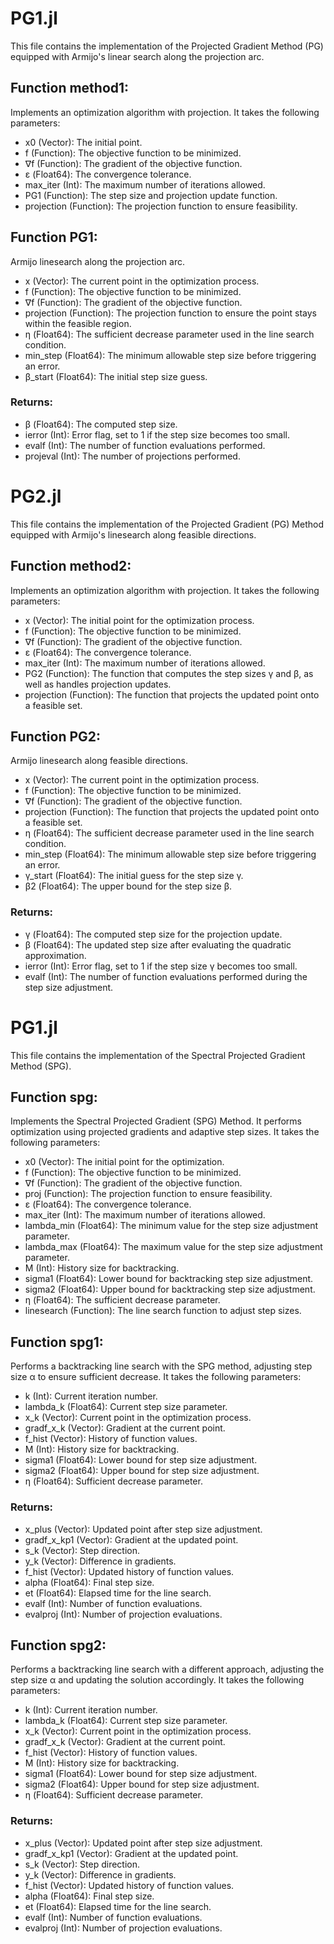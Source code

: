 # PG1.jl 

This file contains the implementation of the Projected Gradient Method (PG) equipped with Armijo's linear search along the projection arc.

## Function method1:
Implements an optimization algorithm with projection. It takes the following parameters:

- x0 (Vector): The initial point.
- f (Function): The objective function to be minimized.
- ∇f (Function): The gradient of the objective function.
- ε (Float64): The convergence tolerance.
- max_iter (Int): The maximum number of iterations allowed.
- PG1 (Function): The step size and projection update function.
- projection (Function): The projection function to ensure feasibility.

## Function PG1:
Armijo linesearch along the projection arc.

- x (Vector): The current point in the optimization process.
- f (Function): The objective function to be minimized.
- ∇f (Function): The gradient of the objective function.
- projection (Function): The projection function to ensure the point stays within the feasible region.
- η (Float64): The sufficient decrease parameter used in the line search condition.
- min_step (Float64): The minimum allowable step size before triggering an error.
- β_start (Float64): The initial step size guess.

### Returns:
- β (Float64): The computed step size.
- ierror (Int): Error flag, set to 1 if the step size becomes too small.
- evalf (Int): The number of function evaluations performed.
- projeval (Int): The number of projections performed.

# PG2.jl 

This file contains the implementation of the Projected Gradient (PG) Method equipped with Armijo's linesearch along feasible directions.

## Function method2:
Implements an optimization algorithm with projection. It takes the following parameters:

- x (Vector): The initial point for the optimization process.
- f (Function): The objective function to be minimized.
- ∇f (Function): The gradient of the objective function.
- ε (Float64): The convergence tolerance.
- max_iter (Int): The maximum number of iterations allowed.
- PG2 (Function): The function that computes the step sizes γ and β, as well as handles projection updates.
- projection (Function): The function that projects the updated point onto a feasible set.

## Function PG2:
Armijo linesearch along feasible directions.

- x (Vector): The current point in the optimization process.
- f (Function): The objective function to be minimized.
- ∇f (Function): The gradient of the objective function.
- projection (Function): The function that projects the updated point onto a feasible set.
- η (Float64): The sufficient decrease parameter used in the line search condition.
- min_step (Float64): The minimum allowable step size before triggering an error.
- γ_start (Float64): The initial guess for the step size γ.
- β2 (Float64): The upper bound for the step size β.

### Returns:
- γ (Float64): The computed step size for the projection update.
- β (Float64): The updated step size after evaluating the quadratic approximation.
- ierror (Int): Error flag, set to 1 if the step size γ becomes too small.
- evalf (Int): The number of function evaluations performed during the step size adjustment.

# PG1.jl 
This file contains the implementation of the Spectral Projected Gradient Method (SPG).

## Function spg:
Implements the Spectral Projected Gradient (SPG) Method. It performs optimization using projected gradients and adaptive step sizes. It takes the following parameters:

- x0 (Vector): The initial point for the optimization.
- f (Function): The objective function to be minimized.
- ∇f (Function): The gradient of the objective function.
- proj (Function): The projection function to ensure feasibility.
- ε (Float64): The convergence tolerance.
- max_iter (Int): The maximum number of iterations allowed.
- lambda_min (Float64): The minimum value for the step size adjustment parameter.
- lambda_max (Float64): The maximum value for the step size adjustment parameter.
- M (Int): History size for backtracking.
- sigma1 (Float64): Lower bound for backtracking step size adjustment.
- sigma2 (Float64): Upper bound for backtracking step size adjustment.
- η (Float64): The sufficient decrease parameter.
- linesearch (Function): The line search function to adjust step sizes.

## Function spg1:
Performs a backtracking line search with the SPG method, adjusting step size α to ensure sufficient decrease. It takes the following parameters:

- k (Int): Current iteration number.
- lambda_k (Float64): Current step size parameter.
- x_k (Vector): Current point in the optimization process.
- gradf_x_k (Vector): Gradient at the current point.
- f_hist (Vector): History of function values.
- M (Int): History size for backtracking.
- sigma1 (Float64): Lower bound for step size adjustment.
- sigma2 (Float64): Upper bound for step size adjustment.
- η (Float64): Sufficient decrease parameter.

### Returns:
- x_plus (Vector): Updated point after step size adjustment.
- gradf_x_kp1 (Vector): Gradient at the updated point.
- s_k (Vector): Step direction.
- y_k (Vector): Difference in gradients.
- f_hist (Vector): Updated history of function values.
- alpha (Float64): Final step size.
- et (Float64): Elapsed time for the line search.
- evalf (Int): Number of function evaluations.
- evalproj (Int): Number of projection evaluations.

## Function spg2:
Performs a backtracking line search with a different approach, adjusting the step size α and updating the solution accordingly. It takes the following parameters:

- k (Int): Current iteration number.
- lambda_k (Float64): Current step size parameter.
- x_k (Vector): Current point in the optimization process.
- gradf_x_k (Vector): Gradient at the current point.
- f_hist (Vector): History of function values.
- M (Int): History size for backtracking.
- sigma1 (Float64): Lower bound for step size adjustment.
- sigma2 (Float64): Upper bound for step size adjustment.
- η (Float64): Sufficient decrease parameter.

### Returns:
- x_plus (Vector): Updated point after step size adjustment.
- gradf_x_kp1 (Vector): Gradient at the updated point.
- s_k (Vector): Step direction.
- y_k (Vector): Difference in gradients.
- f_hist (Vector): Updated history of function values.
- alpha (Float64): Final step size.
- et (Float64): Elapsed time for the line search.
- evalf (Int): Number of function evaluations.
- evalproj (Int): Number of projection evaluations.
